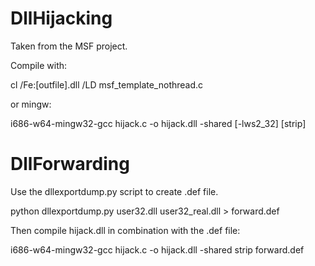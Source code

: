 # DllHijacking

Taken from the MSF project.

Compile with:

cl /Fe:[outfile].dll /LD msf_template_nothread.c

or mingw:

i686-w64-mingw32-gcc hijack.c -o hijack.dll -shared [-lws2_32] [strip]

# DllForwarding

Use the dllexportdump.py script to create .def file.

python dllexportdump.py user32.dll user32_real.dll > forward.def

Then compile hijack.dll in combination with the .def file:

i686-w64-mingw32-gcc hijack.c -o hijack.dll -shared strip forward.def
